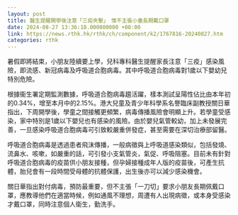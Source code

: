 ```yaml
---
layout: post
title: 醫生提醒開學後注意「三疫夾擊」　惟不主張小童長期戴口罩
date: 2024-08-27 13:36:18.000000000 +08:00
link: https://news.rthk.hk/rthk/ch/component/k2/1767816-20240827.htm
categories: rthk
---
```


暑假即將結束，小朋友陸續要上學，兒科專科醫生提醒家長注意「三疫」感染風險，即流感、新冠病毒及呼吸道合胞病毒。其中呼吸道合胞病毒對1歲以下嬰幼兒特別危險。

根據衞生署定期監測數據，呼吸道合胞病毒趨活躍，樣本測試呈陽性佔比由本年初的0.34%，增至本月中的2.15%。港大兒童及青少年科學系名譽臨床副教授關日華指出，下周開學後，學童之間接觸更頻繁，病毒傳播風險會明顯上升。若學童受感染，家中特別是1歲以下嬰兒也有感染的風險。由於嬰兒氣管較幼，加上未發展完善，一旦感染呼吸道合胞病毒可引致較嚴重併發症，甚至需要在深切治療部留醫。

呼吸道合胞病毒是透過患者飛沫傳播，一般病徵與上呼吸道感染類似，包括發燒、流鼻水、咳嗽，如嚴重的話，可引發小支氣管炎，氣促、呼吸阻塞。目前未有針對呼吸道合胞病毒的疫苗供小朋友接種，但孕婦接種成年人版的疫苗後，可產生抗體，胎兒會有一段時間受母體的抗體保護，出生後亦可以減少感染機會。

關日華指出對付病毒，預防最重要，但不主張「一刀切」要求小朋友長期佩戴口罩，應教導他們在適當時候，例如通風不理想，周遭有人出現病徵，或本身受感染才戴口罩，同時注意個人衛生，勤洗手。

